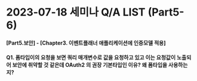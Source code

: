 # 2023-07-18 세미나 Q/A LIST (Part5-6)
#### [Part5.보안] - [Chapter3. 이벤트플래너 애플리케이션에 인증모델 적용]
#### Q1. 폼타입이의 요청을 보면 쿼리 매개변수로 값을 요청하고 있고 이는 요청값이 노출되어 보안에 취약할 것 같은데 OAuth2 의 권장 기본타입인 이유? 왜 폼타입을 사용하는지?

<br/>
<br/>

